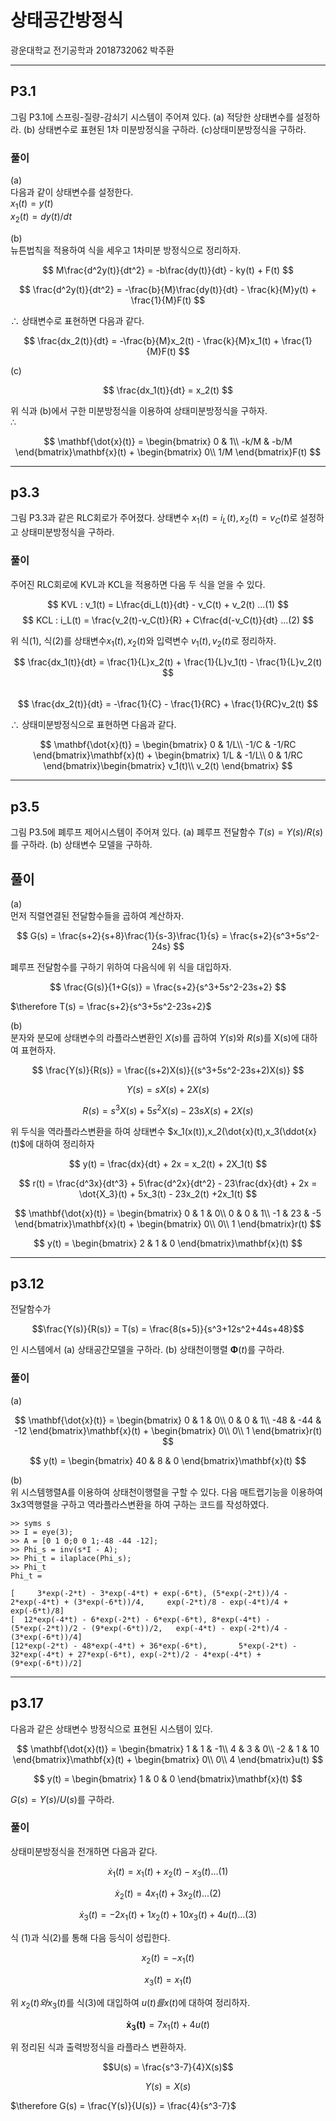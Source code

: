 # 상태공간방정식   
광운대학교 전기공학과 2018732062 박주환 

---  
## P3.1  
그림 P3.1에 스프링-질량-감쇠기 시스템이 주어져 있다. (a) 적당한 상태변수를 설정하라. (b) 상태변수로 표현된 1차 미분방정식을 구하라. (c)상태미분방정식을 구하라.  

### 풀이  
(a)  
다음과 같이 상태변수를 설정한다.  
$x_1(t) = y(t)$  
$x_2(t) = dy(t)/dt$

(b)  
뉴튼법칙을 적용하여 식을 세우고 1차미분 방정식으로 정리하자.  

$$
M\frac{d^2y(t)}{dt^2} = -b\frac{dy(t)}{dt} - ky(t) + F(t)
$$

$$
\frac{d^2y(t)}{dt^2} = -\frac{b}{M}\frac{dy(t)}{dt} - \frac{k}{M}y(t) + \frac{1}{M}F(t)
$$

$\therefore$ 상태변수로 표현하면 다음과 같다.  

$$
\frac{dx_2(t)}{dt} = -\frac{b}{M}x_2(t) - \frac{k}{M}x_1(t) + \frac{1}{M}F(t)
$$

(c)  

$$
\frac{dx_1(t)}{dt} = x_2(t)
$$

위 식과 (b)에서 구한 미분방정식을 이용하여 상태미분방정식을 구하자.  
$\therefore$  

$$
\mathbf{\dot{x}(t)} = \begin{bmatrix}
0 & 1\\ 
-k/M & -b/M 
\end{bmatrix}\mathbf{x}(t) + \begin{bmatrix}
0\\ 
1/M
\end{bmatrix}F(t)
$$

---
## p3.3  
그림 P3.3과 같은 RLC회로가 주어졌다. 상태변수 $x_1(t) = i_L(t), x_2(t) = v_C(t)$로 설정하고 상태미분방정식을 구하라.  

### 풀이  
주어진 RLC회로에 KVL과 KCL을 적용하면 다음 두 식을 얻을 수 있다.  

$$
KVL : v_1(t) = L\frac{di_L(t)}{dt} - v_C(t) + v_2(t) ...(1)
$$
$$
KCL : i_L(t) = \frac{v_2(t)-v_C(t)}{R} + C\frac{d(-v_C(t)}{dt} ...(2)
$$

위 식(1), 식(2)를 상태변수$x_1(t), x_2(t)$와 입력변수 $v_1(t), v_2(t)$로 정리하자.

$$
\frac{dx_1(t)}{dt} = \frac{1}{L}x_2(t) + \frac{1}{L}v_1(t) - \frac{1}{L}v_2(t)
$$  
$$
\frac{dx_2(t)}{dt} = -\frac{1}{C} - \frac{1}{RC} + \frac{1}{RC}v_2(t)
$$

$\therefore$ 상태미분방정식으로 표현하면 다음과 같다.  

$$
\mathbf{\dot{x}(t)} = \begin{bmatrix}
0 & 1/L\\ 
-1/C & -1/RC 
\end{bmatrix}\mathbf{x}(t) + \begin{bmatrix}
1/L & -1/L\\ 
0 & 1/RC 
\end{bmatrix}\begin{bmatrix}
v_1(t)\\ 
v_2(t) 
\end{bmatrix}
$$

---
## p3.5  
그림 P3.5에 폐루프 제어시스템이 주어져 있다. (a) 폐루프 전달함수 $T(s) = Y(s)/R(s)$를 구하라. (b) 상태변수 모델을 구하하.

## 풀이  
(a)  
먼저 직렬연결된 전달함수들을 곱하여 계산하자.

$$
G(s) = \frac{s+2}{s+8}\frac{1}{s-3}\frac{1}{s} = \frac{s+2}{s^3+5s^2-24s}
$$

폐루프 전달함수를 구하기 위하여 다음식에 위 식을 대입하자.

$$
\frac{G(s)}{1+G(s)} =  \frac{s+2}{s^3+5s^2-23s+2}
$$

$\therefore T(s) = \frac{s+2}{s^3+5s^2-23s+2}$

(b)  
분자와 분모에 상태변수의 라플라스변환인 $X(s)$를 곱하여 $Y(s)$와 $R(s)$를 X(s)에 대하여 표현하자.

$$
\frac{Y(s)}{R(s)} = \frac{(s+2)X(s)}{(s^3+5s^2-23s+2)X(s)}  
$$

$$
Y(s) = sX(s) + 2X(s)
$$

$$
R(s) = s^3X(s) + 5s^2X(s) - 23sX(s) +2X(s)
$$

위 두식을 역라플라스변환을 하여 상태변수 $x_1(x(t)),x_2(\dot{x}(t),x_3(\ddot{x}(t)$에 대하여 정리하자

$$
y(t) = \frac{dx}{dt} + 2x = x_2(t) + 2X_1(t)
$$

$$
r(t) = \frac{d^3x}{dt^3} + 5\frac{d^2x}{dt^2} - 23\frac{dx}{dt} + 2x = \dot{X_3}(t) + 5x_3(t) - 23x_2(t) +2x_1(t)
$$

$$
\mathbf{\dot{x}(t)} = \begin{bmatrix}
0 & 1 & 0\\ 
0 & 0 & 1\\ 
-1 & 23 & -5
\end{bmatrix}\mathbf{x}(t) + \begin{bmatrix}
0\\ 
0\\ 
1
\end{bmatrix}r(t)
$$

$$
y(t) = \begin{bmatrix}
2 & 1 & 0
\end{bmatrix}\mathbf{x}(t)
$$

---
## p3.12  
전달함수가

$$\frac{Y(s)}{R(s)} = T(s) = \frac{8(s+5)}{s^3+12s^2+44s+48}$$

인 시스템에서 (a) 상태공간모델을 구하라. (b) 상태천이행렬 $\mathbf{\Phi}(t)$를 구하라.


### 풀이  
(a)

$$
\mathbf{\dot{x}(t)} = \begin{bmatrix}
0 & 1 & 0\\ 
0 & 0 & 1\\ 
-48 & -44 & -12
\end{bmatrix}\mathbf{x}(t) + \begin{bmatrix}
0\\ 
0\\ 
1
\end{bmatrix}r(t)
$$

$$
y(t) = \begin{bmatrix}
40 & 8 & 0
\end{bmatrix}\mathbf{x}(t)
$$

(b)  
위 시스템행렬A를 이용하여 상태천이행렬을 구할 수 있다. 다음 매트랩기능을 이용하여 3x3역행렬을 구하고 역라플라스변환을 하여 구하는 코드를 작성하였다.  

```
>> syms s
>> I = eye(3);
>> A = [0 1 0;0 0 1;-48 -44 -12];
>> Phi_s = inv(s*I - A);
>> Phi_t = ilaplace(Phi_s);
>> Phi_t 
Phi_t =
 
[     3*exp(-2*t) - 3*exp(-4*t) + exp(-6*t), (5*exp(-2*t))/4 - 2*exp(-4*t) + (3*exp(-6*t))/4,     exp(-2*t)/8 - exp(-4*t)/4 + exp(-6*t)/8]
[  12*exp(-4*t) - 6*exp(-2*t) - 6*exp(-6*t), 8*exp(-4*t) - (5*exp(-2*t))/2 - (9*exp(-6*t))/2,   exp(-4*t) - exp(-2*t)/4 - (3*exp(-6*t))/4]
[12*exp(-2*t) - 48*exp(-4*t) + 36*exp(-6*t),       5*exp(-2*t) - 32*exp(-4*t) + 27*exp(-6*t), exp(-2*t)/2 - 4*exp(-4*t) + (9*exp(-6*t))/2]
```

---
## p3.17  
다음과 같은 상태변수 방정식으로 표현된 시스템이 있다.

$$
\mathbf{\dot{x}(t)} = \begin{bmatrix}
1 & 1 & -1\\ 
4 & 3 & 0\\ 
-2 & 1 & 10
\end{bmatrix}\mathbf{x}(t) + \begin{bmatrix}
0\\ 
0\\ 
4
\end{bmatrix}u(t)
$$

$$
y(t) = \begin{bmatrix}
1 & 0 & 0
\end{bmatrix}\mathbf{x}(t)
$$

$G(s) = Y(s)/U(s)$를 구하라.


### 풀이  
상태미분방정식을 전개하면 다음과 같다.

$$\dot{x}_1(t) = x_1(t) + x_2(t) - x_3(t) ...(1)$$

$$\dot{x}_2(t) = 4x_1(t) + 3x_2(t) ...(2)$$

$$\dot{x}_3(t) = -2x_1(t) + 1x_2(t) + 10x_3(t) + 4u(t) ...(3)$$

식 (1)과 식(2)를 통해 다음 등식이 성립한다.

$$x_2(t) = -x_1(t)$$

$$x_3(t) = x_1(t)$$

위 $x_2(t)와 x_3(t)$를 식(3)에 대입하여 $u(t)를 x(t)$에 대하여 정리하자.

$$\mathbf{\dot{x}_3(t)} = 7x_1(t) + 4u(t)$$

위 정리된 식과 출력방정식을 라플라스 변환하자.

$$U(s) = \frac{s^3-7}{4}X(s)$$

$$Y(s) = X(s)$$

$\therefore G(s) = \frac{Y(s)}{U(s)} = \frac{4}{s^3-7}$
